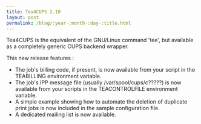 ```yaml
---
title: Tea4CUPS 2.10
layout: post
permalink: /blog/:year-:month-:day-:title.html
---
```


Tea4CUPS is the equivalent of the GNU/Linux command 'tee', but available as a completely generic CUPS backend wrapper.

This new release features :

  * The job's billing code, if present, is now available from your script in the TEABILLING environment variable.
  * The job's IPP message file (usually /var/spool/cups/c?????) is now available from your scripts in the TEACONTROLFILE environment variable.
  * A simple example showing how to automate the deletion of duplicate print jobs is now included in the sample configuration file.
  * A dedicated mailing list is now available.


